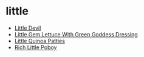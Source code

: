 # little

 * [Little Devil](index/l/little-devil-200980.json)
 * [Little Gem Lettuce With Green Goddess Dressing](index/l/little-gem-lettuce-with-green-goddess-dressing.json)
 * [Little Quinoa Patties](index/l/little-quinoa-patties-365029.json)
 * [Rich Little Poboy](index/r/rich-little-poboy-240783.json)
